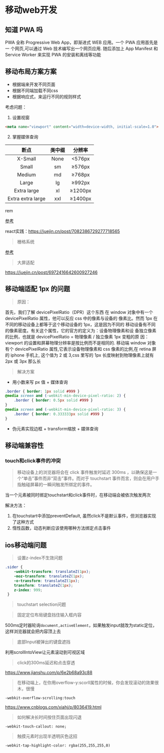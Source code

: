 # 移动web开发

## 知道 PWA 吗

PWA 全称 Progressive Web App，即渐进式 WEB 应用。一个 PWA 应用首先是一 个网页,可以通过 Web 技术编写出一个网页应用. 随后添加上 App Manifest 和 Service Worker 来实现 PWA 的安装和离线等功能

## 移动布局方案方案

- 根据端来开发不同页面
- 根据不同端加载不同css
- 根据响应式，来运行不同的规则样式

考虑问题：
1. 设置视窗
```html
<meta name="viewport" content="width=device-width, initial-scale=1.0">
```
2. 掌握媒体查询

|        断点         | 类中缀  | 分辨率 |
|:-----------------:|:----:| :---: |
|      X-Small      | None | <576px | 
|       Small       | sm   | ≥576px |
|      Medium       |  md  | ≥768px |
|      Large        |  lg  | ≥992px |
|    Extra large    |  xl  | ≥1200px |
| Extra extra large | xxl  | ≥1400px |


rem

[参考](https://juejin.cn/post/6953091677838344199#heading-1)

react实践：https://juejin.cn/post/7082386729277718565

> 栅格系统

[参考](https://juejin.cn/post/6953091677838344199#heading-1)


> 大屏适配

https://juejin.cn/post/6972416642600927246

## 移动端适配 1px 的问题

> 原因：

首先，我们了解 devicePixelRatio（DPR）这个东西 在 window 对象中有一个 devicePixelRatio 属性，他可以反应 css 中的像素与设备的 像素比。然而 1px 在不同的移动设备上都等于这个移动设备的 1px，这是因为不同的 移动设备有不同的像素密度。有关这个属性，它的官方的定义为：设备物理像素和设 备独立像素的比例，也就是 devicePixelRatio = 物理像素 / 独立像素 1px 变粗的原 因：viewport 的设置和屏幕物理分辨率是按比例而不是相同的. 移动端 window 对象 有个 devicePixelRatio 属性,它表示设备物理像素和 css 像素的比例,在 retina 屏的 iphone 手机上, 这个值为 2 或 3,css 里写的 1px 长度映射到物理像素上就有 2px 或 3px 那么长

> 解决方案
- 用小数来写 px 值 + 媒体查询
```css
.border { border: 1px solid #999 } 
@media screen and (-webkit-min-device-pixel-ratio: 2) { 
    .border { border: 0.5px solid #999 } 
}
@media screen and (-webkit-min-device-pixel-ratio: 3) { 
    .border { border: 0.333333px solid #999 } 
}
```
- 伪元素实现边框 + transform缩放 + 媒体查询

## 移动端兼容性

### touch和click事件的冲突
> 移动设备上的浏览器将会在 click 事件触发时延迟 300ms ，以确保这是一个“单击”事件而非“双击”事件。而对于 touchstart 事件而言，则会在用户手指触碰屏幕的一瞬间触发所绑定的事件。

当一个元素被同时绑定touchstart和click事件时，在移动端会被依次触发两次

解决方法：
1. 在touchstart中添加preventDefault, 虽然click不是默认事件，但浏览器实现了这种方式
2. 惰性函数，动态判断应该使用哪种方法绑定点击事件

## ios移动端问题
> 设置z-index不生效问题
```css
.sider {
    -webkit-transform: translateZ(1px);
  	-moz-transform: translateZ(1px);
    -o-transform: translateZ(1px);
    transform: translateZ(1px);
    z-index: 999;
 }
```

> touchstart selection问题

> 固定定位布局键盘挡住输入框内容

500ms定时器轮询`document,activeElement`，如果触发input就改为static定位，这样浏览器就会把内容顶上去

> 底部Input被弹出的键盘遮挡

利用scrollIntoView让元素滚动到可视区域

> click的300ms延迟和点击穿透

https://www.jianshu.com/p/6e2b68a93c88

> 在移动端上，在你用overflow-y:scorll属性的时候，你会发现滚动的效果很木，很慢

`-webkit-overflow-scrolling:touch`

https://www.cnblogs.com/xiahj/p/8036419.html

> 如何解决长时间按住页面出现闪退

`-webkit-touch-callout: none;`

> 触摸元素时出现半透明灰色这招

`-webkit-tap-highlight-color: rgba(255,255,255,0)`